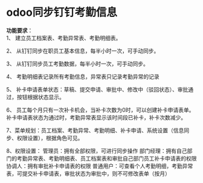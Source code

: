 # odoo同步钉钉考勤信息

**功能要求**：<br>
1、 建立员工档案表、考勤异常表、考勤明细表。

2、 从钉钉同步在职员工基本信息，每半小时一次，可手动同步。

3、 从钉钉同步员工考勤数据，每半小时一次，可手动同步。

4、 考勤明细表记录所有考勤信息，异常表只记录考勤异常的记录

5、 补卡申请表单状态：草稿、提交申请、审批中、修改中（驳回状态）、审批通过，按钮根据状态显示。

6、 员工每个月只有一次补卡机会，当补卡次数为0时，可以创建补卡申请表单。补卡申请表状态为通过时，考勤异常表显示该时间段已补卡，补卡次数减少。

7、菜单规划：员工档案、考勤异常、考勤明细、补卡申请、系统设置（信息同步、权限设置），根据角色可见。

8、权限设置：
管理员：拥有全部权限，可进行同步操作
部门经理：拥有自己部门的考勤异常表、考勤明细表、员工档案表和审批自己部门员工补卡申请表的权限
协调人：拥有审批补卡申请表的权限
普通用户：可查看个人考勤明细，考勤异常表，可提交补卡申请表，审批状态为审批中，则不可修改表单（按月）
